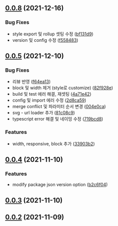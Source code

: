 ## [0.0.8](https://github.com/linewalks/lwds/compare/v0.0.5...v0.0.8) (2021-12-16)


### Bug Fixes

* style export 및 rollup 셋팅 수정 ([bf131d9](https://github.com/linewalks/lwds/commit/bf131d9b77591f5dc5a9734b8d7acd7bb52973ff))
* version 및 config 수정 ([f558483](https://github.com/linewalks/lwds/commit/f55848321afdc714d7ca7158c935337430fbf983))



## [0.0.5](https://github.com/linewalks/lwds/compare/v0.0.4...v0.0.5) (2021-12-10)


### Bug Fixes

* 리뷰 반영 ([f64ea13](https://github.com/linewalks/lwds/commit/f64ea137f3002c2c90104cba9ac8d4fa92e30d63))
* block 및 width 제거 (style로 customize) ([82f928e](https://github.com/linewalks/lwds/commit/82f928edb20c0af116c49bf0cb7cdbea5aa0101e))
* build 및 test 에러 해결, 재셋팅 ([4a71e42](https://github.com/linewalks/lwds/commit/4a71e42887a90cf2006287b17952afe0e192e364))
* config 및 import 에러 수정 ([2d8ca59](https://github.com/linewalks/lwds/commit/2d8ca59ba5b07a16b49dcf76f7aa1fdcccd237c2))
* merge conflict 및 파라미터 순서 변경 ([004e0ca](https://github.com/linewalks/lwds/commit/004e0ca7ad5aa296ab3d9d04ea42b6f9310bd989))
* svg - url loader 추가 ([81c08c9](https://github.com/linewalks/lwds/commit/81c08c94d2eb1b4c187241d04c695034a386b51b))
* typescript error 해결 및 네이밍 수정 ([719bcd8](https://github.com/linewalks/lwds/commit/719bcd8b41dd38aa3bff847744257e9a6635ea6c))


### Features

* width, responsive, block 추가 ([33903b2](https://github.com/linewalks/lwds/commit/33903b226b20624376f614c6a2bd47a71ff6f830))



## [0.0.4](https://github.com/linewalks/lwds/compare/v0.0.3...v0.0.4) (2021-11-10)


### Features

* modify package json version option ([b2c6f04](https://github.com/linewalks/lwds/commit/b2c6f043efdd8c87a8fd2bf49eb325049c8e45ec))



## [0.0.3](https://github.com/linewalks/lwds/compare/v0.0.2...v0.0.3) (2021-11-10)



## [0.0.2](https://github.com/linewalks/lwds/compare/0.0.1...0.0.2) (2021-11-09)
